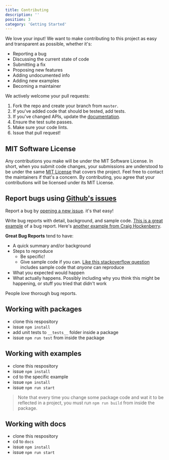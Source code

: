 ```yaml
---
title: Contributing
description: ''
position: 3
category: 'Getting Started'
---
```


We love your input! We want to make contributing to this project as easy and transparent as possible, whether it's:

- Reporting a bug
- Discussing the current state of code
- Submitting a fix
- Proposing new features
- Adding undocumented info
- Adding new examples
- Becoming a maintainer

We actively welcome your pull requests:

1. Fork the repo and create your branch from `master`.
2. If you've added code that should be tested, add tests.
3. If you've changed APIs, update the [documentation](https://github.com/intenseloop/flew/tree/master/docs/content/en).
4. Ensure the test suite passes.
5. Make sure your code lints.
6. Issue that pull request!

## MIT Software License

Any contributions you make will be under the MIT Software License. In short, when you submit code changes, your submissions are understood to be under the same [MIT License](https://github.com/intenseloop/flew/blob/master/LICENSE) that covers the project. Feel free to contact the maintainers if that's a concern. By contributing, you agree that your contributions will be licensed under its MIT License.

## Report bugs using [Github's issues](https://github.com/intenseloop/flew/issues/new/choose)

Report a bug by [opening a new issue](https://github.com/intenseloop/flew/issues/new/choose). it's that easy!

Write bug reports with detail, background, and sample code. [This is a great example](http://stackoverflow.com/q/12488905/180626) of a bug report. Here's [another example from Craig Hockenberry](http://www.openradar.me/11905408).

**Great Bug Reports** tend to have:

- A quick summary and/or background
- Steps to reproduce
  - Be specific!
  - Give sample code if you can. [Like this stackoverflow question](http://stackoverflow.com/q/12488905/180626) includes sample code that _anyone_ can reproduce
- What you expected would happen
- What actually happens. Possibly including why you think this might be happening, or stuff you tried that didn't work

People _love_ thorough bug reports.

## Working with packages

- clone this respository
- issue `npm install`
- add unit tests to `__tests__` folder inside a package
- issue `npm run test` from inside the package

## Working with examples

- clone this respository
- issue `npm install`
- cd to the specific example
- issue `npm install`
- issue `npm run start`

> Note that every time you change some package code and wat it to be reflected in a project, you must run `npm run build` from inside the package.

## Working with docs

- clone this respository
- cd to `docs`
- issue `npm install`
- issue `npm run start`
